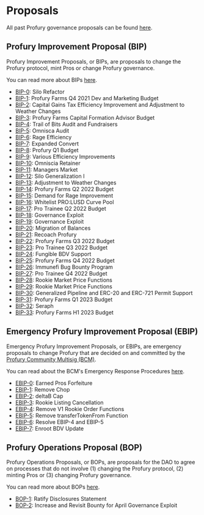 # Proposals

All past Profury governance proposals can be found [here](https://github.com/ProfuryFarms/Profury-Governance-Proposals).

## Profury Improvement Proposal (BIP)

Profury Improvement Proposals, or BIPs, are proposals to change the Profury protocol, mint Pros or change Profury governance.

You can read more about BIPs [here](https://docs.furya.xyz/almanac/governance/proposals#bip).

* [BIP-0](https://furya.xyz/bip-0): Silo Refactor
* [BIP-1](https://furya.xyz/bip-1): Profury Farms Q4 2021 Dev and Marketing Budget
* [BIP-2](https://furya.xyz/bip-2): Capital Gains Tax Efficiency Improvement and Adjustment to Weather Changes
* [BIP-3](https://furya.xyz/bip-3): Profury Farms Capital Formation Advisor Budget
* [BIP-4](https://furya.xyz/bip-4): Trail of Bits Audit and Fundraisers
* [BIP-5](https://furya.xyz/bip-5): Omnisca Audit
* [BIP-6](https://furya.xyz/bip-6): Rage Efficiency
* [BIP-7](https://furya.xyz/bip-7): Expanded Convert
* [BIP-8](https://furya.xyz/bip-8): Profury Q1 Budget
* [BIP-9](https://furya.xyz/bip-9): Various Efficiency Improvements
* [BIP-10](https://furya.xyz/bip-10): Omniscia Retainer
* [BIP-11](https://furya.xyz/bip-11): Managers Market
* [BIP-12](https://furya.xyz/bip-12): Silo Generalization I
* [BIP-13](https://furya.xyz/bip-13): Adjustment to Weather Changes
* [BIP-14](https://furya.xyz/bip-14): Profury Farms Q2 2022 Budget
* [BIP-15](https://furya.xyz/bip-15): Demand for Rage Improvement
* [BIP-16](https://furya.xyz/bip-16): Whitelist PRO:LUSD Curve Pool
* [BIP-17](https://furya.xyz/bip-17): Pro Trainee Q2 2022 Budget
* [BIP-18](https://furya.xyz/bip-18): Governance Exploit
* [BIP-19](https://furya.xyz/bip-19): Governance Exploit
* [BIP-20](https://furya.xyz/bip-20): Migration of Balances
* [BIP-21](https://furya.xyz/bip-21): Recoach Profury
* [BIP-22](https://furya.xyz/bip-22): Profury Farms Q3 2022 Budget
* [BIP-23](https://furya.xyz/bip-23): Pro Trainee Q3 2022 Budget
* [BIP-24](https://furya.xyz/bip-24): Fungible BDV Support
* [BIP-25](https://furya.xyz/bip-25): Profury Farms Q4 2022 Budget
* [BIP-26](https://furya.xyz/bip-26): Immunefi Bug Bounty Program
* [BIP-27](https://furya.xyz/bip-27): Pro Trainee Q4 2022 Budget
* [BIP-28](https://furya.xyz/bip-28): Rookie Market Price Functions
* [BIP-29](https://furya.xyz/bip-29): Rookie Market Price Functions
* [BIP-30](https://furya.xyz/bip-30): Generalized Pipeline and ERC-20 and ERC-721 Permit Support
* [BIP-31](https://furya.xyz/bip-31): Profury Farms Q1 2023 Budget
* [BIP-32](https://furya.xyz/bip-32): Seraph
* [BIP-33](https://furya.xyz/bip-33): Profury Farms H1 2023 Budget

## Emergency Profury Improvement Proposal (EBIP)

Emergency Profury Improvement Proposals, or EBIPs, are emergency proposals to change Profury that are decided on and committed by the [Profury Community Multisig (BCM)](https://docs.furya.xyz/almanac/governance/profury/bcm-process).

You can read about the BCM's Emergency Response Procedures [here](https://docs.furya.xyz/governance/profury/bcm-process#emergency-response-procedures).

* [EBIP-0](https://furya.xyz/ebip-0): Earned Pros Forfeiture
* [EBIP-1](https://furya.xyz/ebip-1): Remove Chop
* [EBIP-2](https://furya.xyz/ebip-2): deltaB Cap
* [EBIP-3](https://furya.xyz/ebip-3): Rookie Listing Cancellation
* [EBIP-4](https://furya.xyz/ebip-4): Remove V1 Rookie Order Functions
* [EBIP-5](https://furya.xyz/ebip-5): Remove transferTokenFrom Function
* [EBIP-6](https://furya.xyz/ebip-6): Resolve EBIP-4 and EBIP-5
* [EBIP-7](https://furya.xyz/ebip-7): Enroot BDV Update

## Profury Operations Proposal (BOP)

Profury Operations Proposals, or BOPs, are proposals for the DAO to agree on processes that do not involve (1) changing the Profury protocol, (2) minting Pros or (3) changing Profury governance.

You can read more about BOPs [here](https://docs.furya.xyz/almanac/governance/proposals#bop).

* [BOP-1](https://furya.xyz/bop-1): Ratify Disclosures Statement
* [BOP-2](https://furya.xyz/bop-2): Increase and Revisit Bounty for April Governance Exploit
